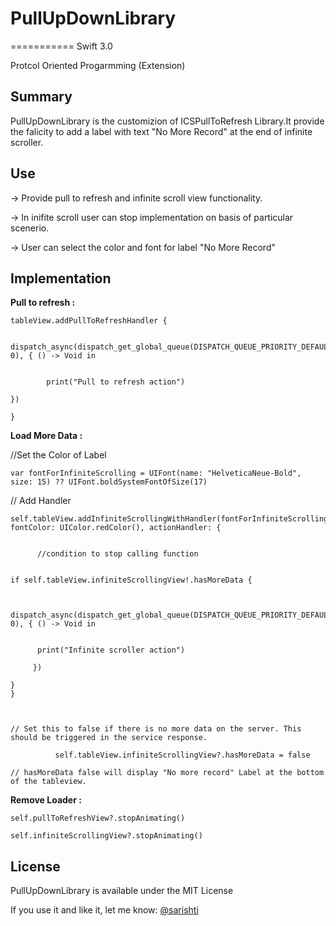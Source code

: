 # PullUpDownLibrary
===========
Swift 3.0

Protcol Oriented Progarmming (Extension) 

## Summary

PullUpDownLibrary is the customizion of ICSPullToRefresh Library.It provide the falicity to add a label with text "No More Record" at the end of infinite scroller.


## Use

-> Provide pull to refresh and infinite scroll view functionality.

-> In inifite scroll user can stop implementation on basis of particular scenerio.  

-> User can select the color and font for label "No More Record"


## Implementation

**Pull to refresh :**

    tableView.addPullToRefreshHandler {

        dispatch_async(dispatch_get_global_queue(DISPATCH_QUEUE_PRIORITY_DEFAULT, 0), { () -> Void in


            print("Pull to refresh action")

    })

    }



**Load More Data :**

//Set the Color of Label 

    var fontForInfiniteScrolling = UIFont(name: "HelveticaNeue-Bold", size: 15) ?? UIFont.boldSystemFontOfSize(17)

// Add Handler

    self.tableView.addInfiniteScrollingWithHandler(fontForInfiniteScrolling, fontColor: UIColor.redColor(), actionHandler: {


          //condition to stop calling function


    if self.tableView.infiniteScrollingView!.hasMoreData {  


         dispatch_async(dispatch_get_global_queue(DISPATCH_QUEUE_PRIORITY_DEFAULT, 0), { () -> Void in


          print("Infinite scroller action")

         })

    }
    }



    // Set this to false if there is no more data on the server. This should be triggered in the service response.
      
              self.tableView.infiniteScrollingView?.hasMoreData = false

    // hasMoreData false will display "No more record" Label at the bottom of the tableview.




**Remove Loader :**

    self.pullToRefreshView?.stopAnimating()

    self.infiniteScrollingView?.stopAnimating()



## License
PullUpDownLibrary is available under the MIT License

If you use it and like it, let me know: 
[@sarishti](sarishti09@gmail.com)

